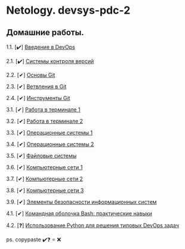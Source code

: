 # Netology. devsys-pdc-2 
## Домашние работы. 

1.1. [✔️] [Введение в DevOps](1.1-intro/README.md)

2.1. [✔️] [Системы контроля версий](2.1-vcs/README.md)

2.2. [✔] [Основы Git](2.2-base/README.md)

2.3. [✔] [Ветвления в Git](2.3-branching/README.md)

2.4. [✔] [Инструменты Git](2.4-git-tools/README.md)

3.1. [✔] [Работа в терминале 1](3.1-terminal/README.md)

3.2. [✔] [Работа в терминале 2](3.2-terminal/README.md)

3.3. [✔] [Операционные системы 1](3.3-os/README.md)

3.4. [✔] [Операционные системы 2](3.4-os/README.md)

3.5. [✔] [Файловые системы](3.5-fs/README.md)

3.6. [✔] [Компьютерные сети 1](3.6-net/README.md)

3.7. [✔] [Компьютерные сети 2](3.7-net/README.md)

3.8. [✔] [Компьютерные сети 3](3.8-net/README.md)

3.9. [✔] [Элементы безопасности информационных систем](3.9-security/README.md)

4.1. [✔] [Командная оболочка Bash: практические навыки](4.1-bash/README.md)

4.2. [❓] [Использование Python для решения типовых DevOps задач](4.2-python/README.md)


ps. copypaste ✔️❓ ⭐ ❌
